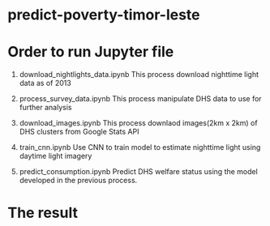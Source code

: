 # predict-poverty-timor-leste

# Order to run Jupyter file
1. download_nightlights_data.ipynb
This process download nighttime light data as of 2013

2. process_survey_data.ipynb
This process manipulate DHS data to use for further analysis

3. download_images.ipynb
This process downlaod images(2km x 2km) of DHS clusters from Google Stats API

4. train_cnn.ipynb
Use CNN to train model to estimate nighttime light using daytime light imagery

5. predict_consumption.ipynb
Predict DHS welfare status using the model developed in the previous process.

# The result
